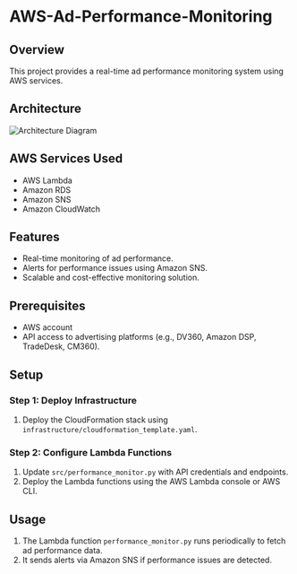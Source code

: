 # AWS-Ad-Performance-Monitoring

## Overview
This project provides a real-time ad performance monitoring system using AWS services.

## Architecture
![Architecture Diagram](diagrams/architecture_diagram.png)

## AWS Services Used
- AWS Lambda
- Amazon RDS
- Amazon SNS
- Amazon CloudWatch

## Features
- Real-time monitoring of ad performance.
- Alerts for performance issues using Amazon SNS.
- Scalable and cost-effective monitoring solution.

## Prerequisites
- AWS account
- API access to advertising platforms (e.g., DV360, Amazon DSP, TradeDesk, CM360).

## Setup

### Step 1: Deploy Infrastructure
1. Deploy the CloudFormation stack using `infrastructure/cloudformation_template.yaml`.

### Step 2: Configure Lambda Functions
1. Update `src/performance_monitor.py` with API credentials and endpoints.
2. Deploy the Lambda functions using the AWS Lambda console or AWS CLI.

## Usage
1. The Lambda function `performance_monitor.py` runs periodically to fetch ad performance data.
2. It sends alerts via Amazon SNS if performance issues are detected.
